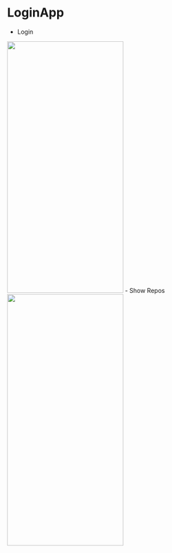 # LoginApp
  - Login
  <img src="https://i.imgur.com/qyaSilr.jpg" width = "270" height="585" >
  - Show Repos
  <img src="https://i.imgur.com/Ox5qLFl.jpg" width = "270" height="585" >
